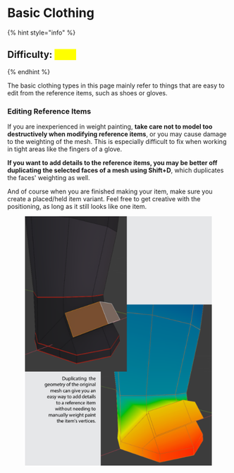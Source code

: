 # Basic Clothing

{% hint style="info" %}
## Difficulty: <mark style="color:yellow;">Easy</mark>
{% endhint %}

The basic clothing types in this page mainly refer to things that are easy to edit from the reference items, such as shoes or gloves.

### Editing Reference Items

If you are inexperienced in weight painting, **take care not to model too destructively when modifying reference items**, or you may cause damage to the weighting of the mesh. This is especially difficult to fix when working in tight areas like the fingers of a glove.

**If you want to add details to the reference items, you may be better off duplicating the selected faces of a mesh using Shift+D**, which duplicates the faces' weighting as well.

And of course when you are finished making your item, make sure you create a placed/held item variant. Feel free to get creative with the positioning, as long as it still looks like one item.

<figure><img src="../../.gitbook/assets/image (19).png" alt=""><figcaption></figcaption></figure>
